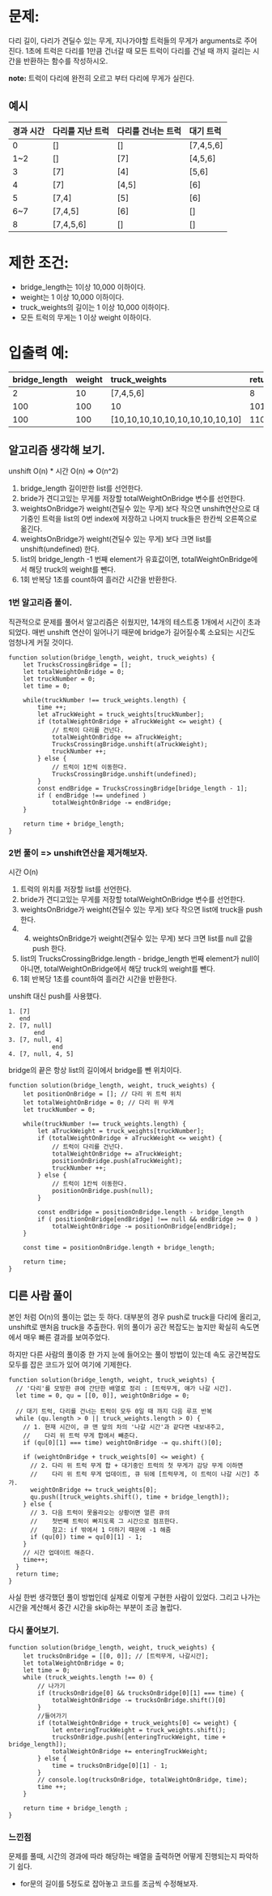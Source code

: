 # 문제:
다리 길이, 다리가 견딜수 있는 무게, 지나가야할 트럭들의 무게가 arguments로 주어진다.
1초에 트럭은 다리를 1만큼 건너갈 때 모든 트럭이 다리를 건널 때 까지 걸리는 시간을 반환하는 함수를 작성하시오.

**note:** 트럭이 다리에 완전히 오르고 부터 다리에 무게가 실린다. 

## 예시
|경과 시간|다리를 지난 트럭|다리를 건너는 트럭| 대기 트럭|
|:----|:----|:----|:----|
|0|[]|[]|[7,4,5,6]|
|1~2|[]|[7]|[4,5,6]|
|3|[7]|[4]|[5,6]|
|4|[7]|[4,5]|[6]|
|5|[7,4]|[5]|[6]|
|6~7|[7,4,5]|[6]|[]|
|8|[7,4,5,6]|[]|[]|

# 제한 조건:
- bridge_length는 1이상 10,000 이하이다.
- weight는 1 이상 10,000 이하이다.
- truck_weights의 길이는 1 이상 10,000 이하이다.
- 모든 트럭의 무게는 1 이상 weight 이하이다.

# 입출력 예:
|bridge_length|weight|truck_weights|return|
|:----|:----|:----|:----|
|2|10|[7,4,5,6]|8|
|100|100|10|101|
|100|100|[10,10,10,10,10,10,10,10,10,10]|110

## 알고리즘 생각해 보기.
unshift O(n) * 시간 O(n) => O(n^2)
1. bridge_length 길이만한 list를 선언한다. 
2. bride가 견디고있는 무게를 저장할 totalWeightOnBridge 변수를 선언한다. 
3. weightsOnBridge가 weight(견딜수 있는 무게) 보다 작으면 unshift연산으로 대기중인 트럭을 list의 0번 index에 저장하고 나머지 truck들은 한칸씩 오른쪽으로 옮긴다.
4. weightsOnBridge가 weight(견딜수 있는 무게) 보다 크면 list를 unshift(undefined) 한다. 
5. list의 bridge_length -1 번째 element가 유효값이면, totalWeightOnBridge에서 해당 truck의 weight를 뺀다.
6. 1회 반복당 1초를 count하여 흘러간 시간을 반환한다.

### 1번 알고리즘 풀이.
직관적으로 문제를 풀어서 알고리즘은 쉬웠지만, 14개의 테스트중 1개에서 시간이 초과 되었다.
매번 unshift 연산이 일어나기 때문에 bridge가 길어질수록 소요되는 시간도 엄청나게 커질 것이다.
```
function solution(bridge_length, weight, truck_weights) {
    let TrucksCrossingBridge = []; 
    let totalWeightOnBridge = 0;
    let truckNumber = 0;
    let time = 0;
    
    while(truckNumber !== truck_weights.length) {
        time ++;
        let aTruckWeight = truck_weights[truckNumber];
        if (totalWeightOnBridge + aTruckWeight <= weight) {
            // 트럭이 다리를 건넌다.
            totalWeightOnBridge += aTruckWeight;
            TrucksCrossingBridge.unshift(aTruckWeight);
            truckNumber ++;
        } else {
            // 트럭이 1칸씩 이동한다.
            TrucksCrossingBridge.unshift(undefined);
        }
        const endBridge = TrucksCrossingBridge[bridge_length - 1];
        if ( endBridge !== undefined )
            totalWeightOnBridge -= endBridge;
    }
    
    return time + bridge_length;
}
```

### 2번 풀이 => unshift연산을 제거해보자.

시간 O(n)
1. 트럭의 위치를 저장할 list를 선언한다.
2. bride가 견디고있는 무게를 저장할 totalWeightOnBridge 변수를 선언한다.
3. weightsOnBridge가 weight(견딜수 있는 무게) 보다 작으면 list에 truck을 push 한다.
4. 4. weightsOnBridge가 weight(견딜수 있는 무게) 보다 크면 list를 null 값을 push 한다. 
5. list의 TrucksCrossingBridge.length - bridge_length 번째 element가 null이 아니면, totalWeightOnBridge에서 해당 truck의 weight를 뺀다.
6. 1회 반복당 1초를 count하여 흘러간 시간을 반환한다.

unshift 대신 push를 사용했다. 

```
1. [7] 
   end
2. [7, null]
       end
3. [7, null, 4]
            end       
4. [7, null, 4, 5]
```
bridge의 끝은 항상 list의 길이에서 bridge를 뺀 위치이다.

```
function solution(bridge_length, weight, truck_weights) {
    let positionOnBridge = []; // 다리 위 트럭 위치
    let totalWeightOnBridge = 0; // 다리 위 무게
    let truckNumber = 0;
    
    while(truckNumber !== truck_weights.length) {
        let aTruckWeight = truck_weights[truckNumber];
        if (totalWeightOnBridge + aTruckWeight <= weight) {
            // 트럭이 다리를 건넌다.
            totalWeightOnBridge += aTruckWeight;
            positionOnBridge.push(aTruckWeight);
            truckNumber ++;
        } else {
            // 트럭이 1칸씩 이동한다.
            positionOnBridge.push(null);
        }
        
        const endBridge = positionOnBridge.length - bridge_length
        if ( positionOnBridge[endBridge] !== null && endBridge >= 0 )
            totalWeightOnBridge -= positionOnBridge[endBridge];
    }
    
    const time = positionOnBridge.length + bridge_length;
    
    return time;
}
```

## 디른 사람 풀이
본인 처럼 O(n)의 풀이는 없는 듯 하다.
대부분의 경우 push로 truck을 다리에 올리고, unshift로 맨처음 truck을 추출한다.
위의 풀이가 공간 복잡도는 높지만 확실히 속도면에서 매우 빠른 결과를 보여주었다.

하지만 다른 사람의 풀이중 한 가지 눈에 들어오는 풀이 방법이 있는데 속도 공간복잡도 모두를 잡은
코드가 있어 여기에 기제한다.
```
function solution(bridge_length, weight, truck_weights) {
  // '다리'를 모방한 큐에 간단한 배열로 정리 : [트럭무게, 얘가 나갈 시간].
  let time = 0, qu = [[0, 0]], weightOnBridge = 0;

  // 대기 트럭, 다리를 건너는 트럭이 모두 0일 때 까지 다음 루프 반복
  while (qu.length > 0 || truck_weights.length > 0) {
    // 1. 현재 시간이, 큐 맨 앞의 차의 '나갈 시간'과 같다면 내보내주고,
    //    다리 위 트럭 무게 합에서 빼준다.
    if (qu[0][1] === time) weightOnBridge -= qu.shift()[0];

    if (weightOnBridge + truck_weights[0] <= weight) {
      // 2. 다리 위 트럭 무게 합 + 대기중인 트럭의 첫 무게가 감당 무게 이하면 
      //    다리 위 트럭 무게 업데이트, 큐 뒤에 [트럭무게, 이 트럭이 나갈 시간] 추가.
      weightOnBridge += truck_weights[0];
      qu.push([truck_weights.shift(), time + bridge_length]);
    } else {
      // 3. 다음 트럭이 못올라오는 상황이면 얼른 큐의
      //    첫번째 트럭이 빠지도록 그 시간으로 점프한다.
      //    참고: if 밖에서 1 더하기 때문에 -1 해줌
      if (qu[0]) time = qu[0][1] - 1;
    }
    // 시간 업데이트 해준다.
    time++;
  }
  return time;
}
```

사실 한번 생각했던 풀이 방법인데 실제로 이렇게 구현한 사람이 있었다.
그리고 나가는 시간을 계산해서 중간 시간을 skip하는 부분이 조금 놀랍다.

### 다시 풀어보기.
```
function solution(bridge_length, weight, truck_weights) {
    let trucksOnBridge = [[0, 0]]; // [트럭무게, 나갈시간];
    let totalWeightOnBridge = 0;
    let time = 0;
    while (truck_weights.length !== 0) {
        // 나가기
        if (trucksOnBridge[0] && trucksOnBridge[0][1] === time) {
            totalWeightOnBridge -= trucksOnBridge.shift()[0]
        }
        //들어가기
        if (totalWeightOnBridge + truck_weights[0] <= weight) {
            let enteringTruckWeight = truck_weights.shift();
            trucksOnBridge.push([enteringTruckWeight, time + bridge_length]);
            totalWeightOnBridge += enteringTruckWeight;
        } else {
            time = trucksOnBridge[0][1] - 1;
        }
        // console.log(trucksOnBridge, totalWeightOnBridge, time);
        time ++;
    }
    
    return time + bridge_length ;
}
```

### 느낀점
문제를 풀때, 시간의 경과에 따라 해당하는 배열을 출력하면 어떻게 진행되는지 파악하기 쉽다.  
+ for문의 길이를 5정도로 잡아놓고 코드를 조금씩 수정해보자.

